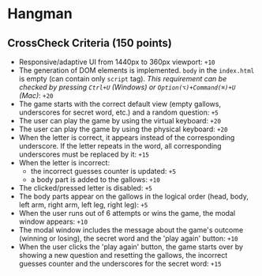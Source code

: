 # Hangman

## CrossCheck Criteria (150 points)

- Responsive/adaptive UI from 1440px to 360px viewport: `+10`
- The generation of DOM elements is implemented. `body` in the `index.html` is empty (can contain only `script` tag). _This requirement can be checked by pressing `Ctrl+U` (Windows) or `Option(⌥)+Command(⌘)+U` (Mac)_: `+20`
- The game starts with the correct default view (empty gallows, underscores for secret word, etc.) and a random question: `+5`
- The user can play the game by using the virtual keyboard: `+20`
- The user can play the game by using the physical keyboard: `+20`
- When the letter is correct, it appears instead of the corresponding underscore. If the letter repeats in the word, all corresponding underscores must be replaced by it: `+15`
- When the letter is incorrect:
  - the incorrect guesses counter is updated: `+5`
  - a body part is added to the gallows: `+10`
- The clicked/pressed letter is disabled: `+5`
- The body parts appear on the gallows in the logical order (head, body, left arm, right arm, left leg, right leg): `+5`
- When the user runs out of 6 attempts or wins the game, the modal window appears: `+10`
- The modal window includes the message about the game's outcome (winning or losing), the secret word and the 'play again' button: `+10`
- When the user clicks the 'play again' button, the game starts over by showing a new question and resetting the gallows, the incorrect guesses counter and the underscores for the secret word: `+15`
